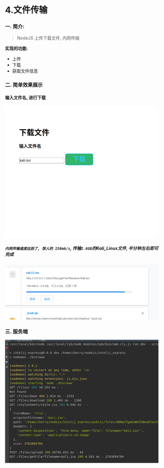 # 4.文件传输

### 一. 简介:

> NodeJS 上传下载文件, 内网传输

**实现的功能:**

* 上传
* 下载
* 获取文件信息

### 二. 简单效果展示

#### 输入文件名, 进行下载

![](../img/pic6.png)


##### `内网传输速度达到了, 惊人的 150mb/s`, 传输`2.6GB`的Kali_Linux文件, 半分钟左右即可完成

![](../img/pic7.png)

### 三. 服务端

![](../img/pic8.png)
